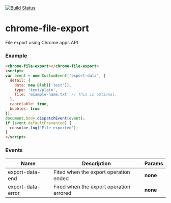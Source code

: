 [![Build Status](https://travis-ci.org/advanced-rest-client/chrome-file-export.svg?branch=stage)](https://travis-ci.org/advanced-rest-client/chrome-file-export)  

# chrome-file-export

File export using Chrome apps API

### Example
```html
<chrome-file-export></chrome-file-export>
<script>
var event = new CustomEvent('export-data', {
  detail: {
    data: new Blob(['test']),
    type: 'text/plain',
    file: 'example-name.txt' // This is optional.
  },
  cancelable: true,
  bubbles: true
});
document.body.dispatchEvent(event);
if (event.defaultPrevented) {
  consoloe.log('File exported');
}
</script>
```



### Events
| Name | Description | Params |
| --- | --- | --- |
| export-data-end | Fited when the export operation ended | __none__ |
| export-data-error | Fired when the export operation errored | __none__ |
